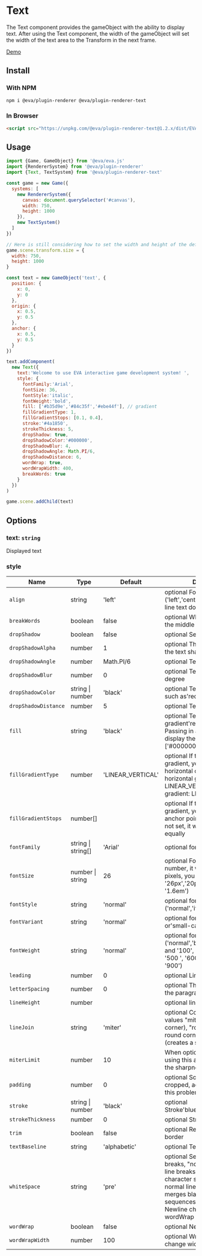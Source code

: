 # Text

The Text component provides the gameObject with the ability to display text. After using the Text component, the width of the gameObject will set the width of the text area to the Transform in the next frame.

[Demo](https://eva.js.org/playground/#/text)

## Install

### With NPM
```bash
npm i @eva/plugin-renderer @eva/plugin-renderer-text
```

### In Browser
```html
<script src="https://unpkg.com/@eva/plugin-renderer-text@1.2.x/dist/EVA.plugin.renderer.text.min.js"></script>
```

## Usage

```js
import {Game, GameObject} from '@eva/eva.js'
import {RendererSystem} from '@eva/plugin-renderer'
import {Text, TextSystem} from '@eva/plugin-renderer-text'

const game = new Game({
  systems: [
    new RendererSystem({
      canvas: document.querySelector('#canvas'),
      width: 750,
      height: 1000
    }),
    new TextSystem()
  ]
})

// Here is still considering how to set the width and height of the default scene
game.scene.transform.size = {
  width: 750,
  height: 1000
}

const text = new GameObject('text', {
  position: {
    x: 0,
    y: 0
  },
  origin: {
    x: 0.5,
    y: 0.5
  },
  anchor: {
    x: 0.5,
    y: 0.5
  }
})

text.addComponent(
  new Text({
    text:'Welcome to use EVA interactive game development system! ',
    style: {
      fontFamily:'Arial',
      fontSize: 36,
      fontStyle:'italic',
      fontWeight:'bold',
      fill: ['#b35d9e','#84c35f','#ebe44f'], // gradient
      fillGradientType: 1,
      fillGradientStops: [0.1, 0.4],
      stroke:'#4a1850',
      strokeThickness: 5,
      dropShadow: true,
      dropShadowColor:'#000000',
      dropShadowBlur: 4,
      dropShadowAngle: Math.PI/6,
      dropShadowDistance: 6,
      wordWrap: true,
      wordWrapWidth: 400,
      breakWords: true
    }
  })
)

game.scene.addChild(text)
```

## Options

### text: `string`

Displayed text

### style

| Name                 | Type                         | Default           | Description                                                                                                                                                                                                                                              |
| -------------------- | ---------------------------- | ----------------- | -------------------------------------------------------------------------------------------------------------------------------------------------------------------------------------------------------------------------------------------------------- |
| `align`              | string                       | 'left'            | optional For multi-line text ('left','center' or'right'), single-line text does not take effect                                                                                                                                                          |
| `breakWords`         | boolean                      | false             | optional Whether to break in the middle of a word                                                                                                                                                                                                        |
| `dropShadow`         | boolean                      | false             | optional Set text shadow                                                                                                                                                                                                                                 |
| `dropShadowAlpha`    | number                       | 1                 | optional The transparency of the text shadow                                                                                                                                                                                                             |
| `dropShadowAngle`    | number                       | Math.PI/6         | optional Text shadow angle                                                                                                                                                                                                                               |
| `dropShadowBlur`     | number                       | 0                 | optional Text shadow blur degree                                                                                                                                                                                                                         |
| `dropShadowColor`    | string &#124; number         | 'black'           | optional Text shadow color, such as'red','#00FF00'                                                                                                                                                                                                       |
| `dropShadowDistance` | number                       | 5                 | optional Text shadow distance                                                                                                                                                                                                                            |
| `fill`               | string                       | 'black'           | optional Text color, can be gradient'red','#00FF00'. Passing in a color array will display the gradient color ['#000000','#FFFFFF']                                                                                                                      |
| `fillGradientType`   | number                       | 'LINEAR_VERTICAL' | optional If the text color is a gradient, you can set a horizontal or vertical gradient, horizontal gradient: LINEAR_VERTICAL vertical gradient: LINEAR_HORIZONTAL                                                                                       |
| `fillGradientStops`  | number[]               |                   | optional If the text color is gradient, you can set the anchor point of each color, if not set, it will be divided equally                                                                                                                               |
| `fontFamily`         | string &#124; string[] | 'Arial'           | optional font                                                                                                                                                                                                                                            |
| `fontSize`           | number &#124; string         | 26                | optional Font size (if it is a number, it will be converted to pixels, you can use a string: '26px','20pt','160%' or '1.6em')                                                                                                                            |
| `fontStyle`          | string                       | 'normal'          | optional font style ('normal','italic' or'oblique')                                                                                                                                                                                                      |
| `fontVariant`        | string                       | 'normal'          | optional font change ('normal' or'small-caps')                                                                                                                                                                                                           |
| `fontWeight`         | string                       | 'normal'          | optional font bold ('normal','bold','bolder','lighter' and '100', '200', '300', '400', '500 ', '600', '700', 800' or '900')                                                                                                                              |
| `leading`            | number                       | 0                 | optional Line spacing                                                                                                                                                                                                                                    |
| `letterSpacing`      | number                       | 0                 | optional The distance before the paragraph                                                                                                                                                                                                               |
| `lineHeight`         | number                       |                   | optional line height                                                                                                                                                                                                                                     |
| `lineJoin`           | string                       | 'miter'           | optional Corner style type values ​​"miter" (creates a sharp corner), "round" (creates a round corner) or "bevel" (creates a squared corner).                                                                                                            |
| `miterLimit`         | number                       | 10                | When optionallineJoin is miter, using this attribute can reduce the sharpness of rendered text                                                                                                                                                           |
| `padding`            | number                       | 0                 | optional Some fonts will be cropped, add padding to solve this problem                                                                                                                                                                                   |
| `stroke`             | string &#124; number         | 'black'           | optional Stroke'blue','#FCFF00'                                                                                                                                                                                                                          |
| `strokeThickness`    | number                       | 0                 | optional Stroke thickness                                                                                                                                                                                                                                |
| `trim`               | boolean                      | false             | optional Remove transparent border                                                                                                                                                                                                                       |
| `textBaseline`       | string                       | 'alphabetic'      | optional Text Baseline                                                                                                                                                                                                                                   |
| `whiteSpace`         | string                       | 'pre'             | optional Set the logic of line breaks, "normal" normal logical line breaks, "pre" retains blank character sequences, but normal line breaks, "pre-line" merges blank character sequences, but keeps them Newline character. Requires wordWrap to be true |
| `wordWrap`           | boolean                      | false             | optional Need to wrap                                                                                                                                                                                                                                    |
| `wordWrapWidth`      | number                       | 100               | optional Wrap beyond the change width                                                                                                                                                                                                                    |

